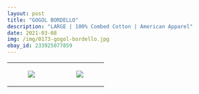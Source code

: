 ```yaml
---
layout: post
title: "GOGOL BORDELLO"
description: "LARGE | 100% Combed Cotton | American Apparel"
date: 2021-03-08
img: /img/0173-gogol-bordello.jpg
ebay_id: 233925077859
---
```




<table style="width:100%;"><tr><td style="vertical-align:top;">
      <figure class="tmblr-full" data-orig-height="2048" data-orig-width="1365" data-orig-src="https://concertshirts.netlify.app/shirts/0173/0173-01.jpg"><img src="https://64.media.tumblr.com/53dff207daa00a612e6bc6e631862c3f/f4873b84c80e2d45-37/s540x810/b22e9aec3b8f7a11340ea5c0ebdd4223fac0095d.jpg" data-orig-height="2048" data-orig-width="1365" data-orig-src="https://concertshirts.netlify.app/shirts/0173/0173-01.jpg"/></figure></td>
    <td style="vertical-align:top;">
      <figure class="tmblr-full" data-orig-height="2048" data-orig-width="1365" data-orig-src="https://concertshirts.netlify.app/shirts/0173/0173-02.jpg"><img src="https://64.media.tumblr.com/53dfa64248a9a0d0d5a359e75ed1debd/f4873b84c80e2d45-9c/s540x810/be73723a5eca888972be99f8bcbc63ee812c8593.jpg" data-orig-height="2048" data-orig-width="1365" data-orig-src="https://concertshirts.netlify.app/shirts/0173/0173-02.jpg"/></figure></td>
  </tr></table>
